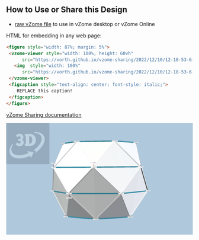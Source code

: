
## How to Use or Share this Design

 - [raw vZome file](<https://raw.githubusercontent.com/vorth/vzome-sharing/main/2022/12/10/12-18-53-6-fold-antiprism-stack/6-fold-antiprism-stack.vZome>) to use in vZome desktop or vZome Online
 
 HTML for embedding in any web page:
 ```html
<figure style="width: 87%; margin: 5%">
  <vzome-viewer style="width: 100%; height: 60vh"
       src="https://vorth.github.io/vzome-sharing/2022/12/10/12-18-53-6-fold-antiprism-stack/6-fold-antiprism-stack.vZome" >
    <img  style="width: 100%"
       src="https://vorth.github.io/vzome-sharing/2022/12/10/12-18-53-6-fold-antiprism-stack/6-fold-antiprism-stack.png" >
  </vzome-viewer>
  <figcaption style="text-align: center; font-style: italic;">
     REPLACE this caption!
  </figcaption>
</figure>
 ```

[vZome Sharing documentation](https://vzome.github.io/vzome/sharing.html#how-it-works)

![Image](<6-fold-antiprism-stack.png>)

